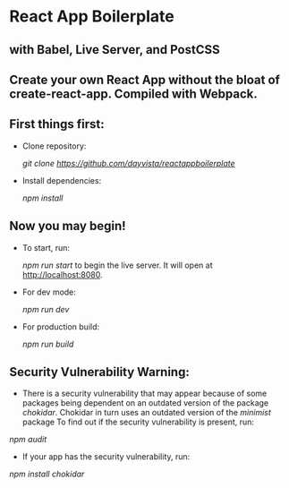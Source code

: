 # React App Boilerplate

## with Babel, Live Server, and PostCSS

## Create your own React App without the bloat of create-react-app. Compiled with Webpack.

## First things first:

- Clone repository:

  _git clone https://github.com/dayvista/reactappboilerplate_

- Install dependencies:

  _npm install_

## Now you may begin!

- To start, run:

  _npm run start_
  to begin the live server. It will open at [http://localhost:8080](http://localhost:8080).

- For dev mode:

  _npm run dev_

- For production build:

  _npm run build_

## Security Vulnerability Warning:

- There is a security vulnerability that may appear because of some packages being dependent on an outdated version of the package _chokidar_. Chokidar in turn uses an outdated version of the _minimist_ package To find out if the security vulnerability is present, run:

_npm audit_

- If your app has the security vulnerability, run:

_npm install chokidar_
